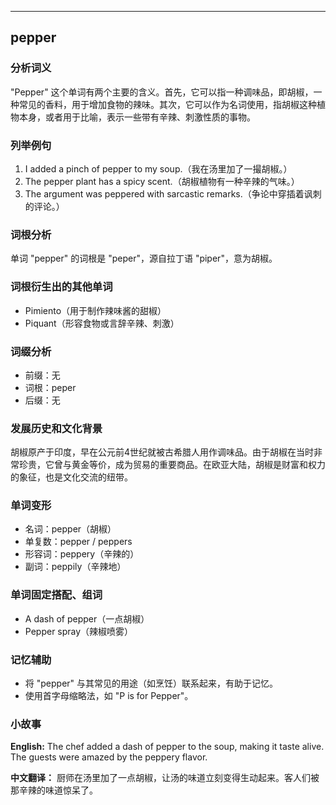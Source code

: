 
---------------
## pepper
### 分析词义
"Pepper" 这个单词有两个主要的含义。首先，它可以指一种调味品，即胡椒，一种常见的香料，用于增加食物的辣味。其次，它可以作为名词使用，指胡椒这种植物本身，或者用于比喻，表示一些带有辛辣、刺激性质的事物。

### 列举例句
1. I added a pinch of pepper to my soup.（我在汤里加了一撮胡椒。）
2. The pepper plant has a spicy scent.（胡椒植物有一种辛辣的气味。）
3. The argument was peppered with sarcastic remarks.（争论中穿插着讽刺的评论。）

### 词根分析
单词 "pepper" 的词根是 "peper"，源自拉丁语 "piper"，意为胡椒。

### 词根衍生出的其他单词
- Pimiento（用于制作辣味酱的甜椒）
- Piquant（形容食物或言辞辛辣、刺激）

### 词缀分析
- 前缀：无
- 词根：peper
- 后缀：无

### 发展历史和文化背景
胡椒原产于印度，早在公元前4世纪就被古希腊人用作调味品。由于胡椒在当时非常珍贵，它曾与黄金等价，成为贸易的重要商品。在欧亚大陆，胡椒是财富和权力的象征，也是文化交流的纽带。

### 单词变形
- 名词：pepper（胡椒）
- 单复数：pepper / peppers
- 形容词：peppery（辛辣的）
- 副词：peppily（辛辣地）

### 单词固定搭配、组词
- A dash of pepper（一点胡椒）
- Pepper spray（辣椒喷雾）

### 记忆辅助
- 将 "pepper" 与其常见的用途（如烹饪）联系起来，有助于记忆。
- 使用首字母缩略法，如 "P is for Pepper"。

### 小故事
**English:**
The chef added a dash of pepper to the soup, making it taste alive. The guests were amazed by the peppery flavor.

**中文翻译：**
厨师在汤里加了一点胡椒，让汤的味道立刻变得生动起来。客人们被那辛辣的味道惊呆了。

